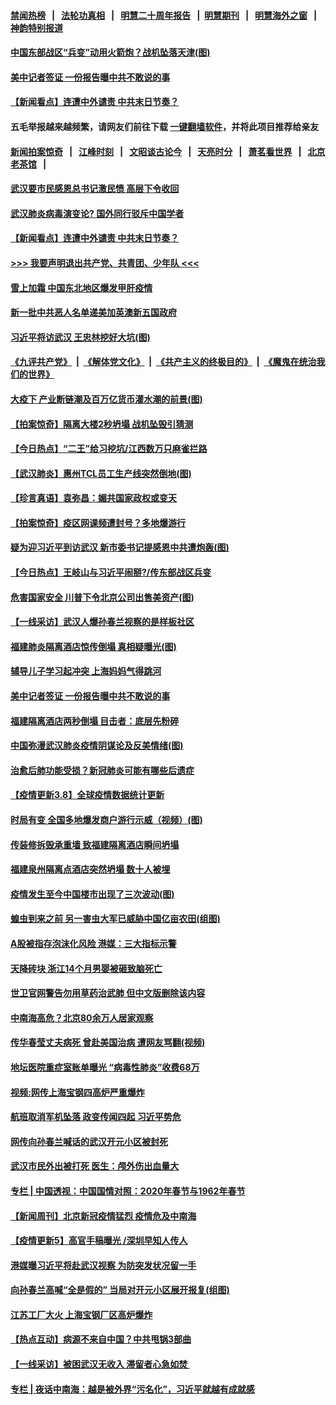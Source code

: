 #### [禁闻热榜](热点新闻.md?=0)  &nbsp;&nbsp;|&nbsp;&nbsp; [法轮功真相](https://github.com/gfw-breaker/truth/blob/master/README.md?=0) &nbsp;&nbsp;|&nbsp;&nbsp; [明慧二十周年报告](https://github.com/gfw-breaker/mh-reports/blob/master/README.md?=0) &nbsp;&nbsp;|&nbsp;&nbsp;[明慧期刊](https://github.com/gfw-breaker/mh-qikan) &nbsp;&nbsp;|&nbsp;&nbsp; [明慧海外之窗](https://github.com/gfw-breaker/mh-news/blob/master/README.md?=0) &nbsp;&nbsp;|&nbsp;&nbsp; [神韵特别报道](https://github.com/gfw-breaker/mh-news/blob/master/shenyun.md?=0)
#### [ 中国东部战区“兵变”动用火箭炮？战机坠落天津(图)](https://github.com/gfw-breaker/banned-news/blob/master/pages/p1/925495.md)
#### [ 美中记者签证 一份报告曝中共不敢说的事](https://github.com/gfw-breaker/banned-news/blob/master/pages/nf4514/n11923242.md)
#### [ 【新闻看点】连遭中外谴责 中共末日节奏？](https://github.com/gfw-breaker/banned-news/blob/master/pages/nf4514/n11923402.md)
#### 五毛举报越来越频繁，请网友们前往下载 [一键翻墙软件](https://github.com/gfw-breaker/ssr-accounts)，并将此项目推荐给亲友
#### [新闻拍案惊奇](https://github.com/gfw-breaker/banned-news/blob/master/pages/link4.md) &nbsp;&nbsp;|&nbsp;&nbsp; [江峰时刻](https://github.com/gfw-breaker/banned-news/blob/master/pages/link4.md) &nbsp;&nbsp;|&nbsp;&nbsp; [文昭谈古论今](https://github.com/gfw-breaker/banned-news/blob/master/pages/link4.md) &nbsp;&nbsp;|&nbsp;&nbsp; [天亮时分](https://github.com/gfw-breaker/banned-news/blob/master/pages/link4.md) &nbsp;&nbsp;|&nbsp;&nbsp; [萧茗看世界](https://github.com/gfw-breaker/banned-news/blob/master/pages/link4.md) &nbsp;&nbsp;|&nbsp;&nbsp; [北京老茶馆](https://github.com/gfw-breaker/banned-news/blob/master/pages/link4.md) &nbsp;&nbsp;|&nbsp;&nbsp; 
#### [ 武汉要市民感恩总书记激民愤 高层下令收回](https://github.com/gfw-breaker/banned-news/blob/master/pages/nsc413/n11923221.md)
#### [ 武汉肺炎病毒演变论? 国外同行驳斥中国学者](https://github.com/gfw-breaker/banned-news/blob/master/pages/nf4514/n11923064.md)
#### [ 【新闻看点】连遭中外谴责 中共末日节奏？](https://github.com/gfw-breaker/banned-news/blob/master/pages/nsc413/n11923402.md)
#### [>>> 我要声明退出共产党、共青团、少年队 <<<](https://github.com/begood0513/goodnews/blob/master/quit/letter.md) 
#### [ 雪上加霜 中国东北地区爆发甲肝疫情](https://github.com/gfw-breaker/banned-news/blob/master/pages/nsc413/n11924549.md)
#### [ 新一批中共恶人名单递美加英澳新五国政府](https://github.com/gfw-breaker/banned-news/blob/master/pages/nf4514/n11922727.md)
#### [ 习近平将访武汉 王忠林挖好大坑(图)](https://github.com/gfw-breaker/banned-news/blob/master/pages/p2/925499.md)
#### [《九评共产党》](https://github.com/begood0513/9ping.md/blob/master/README.md) &nbsp;|&nbsp; [《解体党文化》](../../../../jtdwh.md/blob/master/README.md)  &nbsp;|&nbsp; [《共产主义的终极目的》](../../../../gczydzjmd.md/blob/master/README.md) &nbsp;|&nbsp; [《魔鬼在统治我们的世界》](../../../../mgztzwmdsj.md/blob/master/README.md) 
#### [ 大疫下 产业断链潮及百万亿货币灌水潮的前景(图)](https://github.com/gfw-breaker/banned-news/blob/master/pages/p5/925470.md)
#### [ 【拍案惊奇】隔离大楼2秒坍塌 战机坠毁引猜测](https://github.com/gfw-breaker/banned-news/blob/master/pages/nsc413/n11923925.md)
#### [ 【今日热点】“二王”给习挖坑/江西数万只麻雀拦路](https://github.com/gfw-breaker/banned-news/blob/master/pages/prog204/a102794822.md)
#### [ 【武汉肺炎】惠州TCL员工生产线突然倒地(图)](https://github.com/gfw-breaker/banned-news/blob/master/pages/p1/925458.md)
#### [ 【珍言真语】袁弥昌：媚共国家政权或变天](https://github.com/gfw-breaker/banned-news/blob/master/pages/nsc413/n11923199.md)
#### [ 【拍案惊奇】疫区网课频遭封号？多地爆游行](https://github.com/gfw-breaker/banned-news/blob/master/pages/nsc413/n11921679.md)
#### [ 疑为迎习近平到访武汉 新市委书记提感恩中共遭炮轰(图)](https://github.com/gfw-breaker/banned-news/blob/master/pages/p2/925438.md)
#### [ 【今日热点】王岐山与习近平闹掰?/传东部战区兵变](https://github.com/gfw-breaker/banned-news/blob/master/pages/prog204/a102794134.md)
#### [ 危害国家安全 川普下令北京公司出售美资产(图)](https://github.com/gfw-breaker/banned-news/blob/master/pages/p5/925472.md)
#### [ 【一线采访】武汉人爆孙春兰视察的是样板社区](https://github.com/gfw-breaker/banned-news/blob/master/pages/nsc413/n11923069.md)
#### [ 福建肺炎隔离酒店惊传倒塌 真相疑曝光(图)](https://github.com/gfw-breaker/banned-news/blob/master/pages/p1/925485.md)
#### [ 辅导儿子学习起冲突 上海妈妈气得跳河](https://github.com/gfw-breaker/banned-news/blob/master/pages/nsc413/n11923809.md)
#### [ 美中记者签证 一份报告曝中共不敢说的事](https://github.com/gfw-breaker/banned-news/blob/master/pages/nsc413/n11923242.md)
#### [ 福建隔离酒店两秒倒塌 目击者：底层先粉碎](https://github.com/gfw-breaker/banned-news/blob/master/pages/nsc413/n11923398.md)
#### [ 中国弥漫武汉肺炎疫情阴谋论及反美情绪(图)](https://github.com/gfw-breaker/banned-news/blob/master/pages/p1/925468.md)
#### [ 治愈后肺功能受损？新冠肺炎可能有哪些后遗症](https://github.com/gfw-breaker/banned-news/blob/master/pages/nsc413/n11923336.md)
#### [ 【疫情更新3.8】全球疫情数据统计更新](https://github.com/gfw-breaker/banned-news/blob/master/pages/nf4514/n11923562.md)
#### [ 时局有变 全国多地爆发商户游行示威（视频）(图)](https://github.com/gfw-breaker/banned-news/blob/master/pages/p1/925415.md)
#### [ 传装修拆毁承重墙 致福建隔离酒店瞬间坍塌](https://github.com/gfw-breaker/banned-news/blob/master/pages/nsc413/n11923706.md)
#### [ 福建泉州隔离点酒店突然坍塌 数十人被埋](https://github.com/gfw-breaker/banned-news/blob/master/pages/nf4514/n11922826.md)
#### [ 疫情发生至今中国楼市出现了三次波动(图)](https://github.com/gfw-breaker/banned-news/blob/master/pages/p5/925471.md)
#### [ 蝗虫到来之前 另一害虫大军已威胁中国亿亩农田(组图)](https://github.com/gfw-breaker/banned-news/blob/master/pages/p1/925396.md)
#### [ A股被指存泡沫化风险 港媒：三大指标示警](https://github.com/gfw-breaker/banned-news/blob/master/pages/nsc413/n11923886.md)
#### [ 天降砖块 浙江14个月男婴被砸致脑死亡](https://github.com/gfw-breaker/banned-news/blob/master/pages/nsc413/n11923800.md)
#### [ 世卫官网警告勿用草药治武肺 但中文版删除该内容](https://github.com/gfw-breaker/banned-news/blob/master/pages/prog204/a102794572.md)
#### [ 中南海高危？北京80余万人居家观察](https://github.com/gfw-breaker/banned-news/blob/master/pages/prog1138/a102794177.md)
#### [ 传华春莹丈夫病死 曾赴美国治病 遭网友骂翻(视频)](https://github.com/gfw-breaker/banned-news/blob/master/pages/p1/925466.md)
#### [ 地坛医院重症室账单曝光 “病毒性肺炎”收费68万](https://github.com/gfw-breaker/banned-news/blob/master/pages/prog204/a102794356.md)
#### [ 视频:网传上海宝钢四高炉严重爆炸](https://github.com/gfw-breaker/banned-news/blob/master/pages/p1/925542.md)
#### [ 航班取消军机坠落 政变传闻四起 习近平势危](https://github.com/gfw-breaker/banned-news/blob/master/pages/nsc413/n11925467.md)
#### [ 网传向孙春兰喊话的武汉开元小区被封死](https://github.com/gfw-breaker/banned-news/blob/master/pages/nsc413/n11924963.md)
#### [ 武汉市民外出被打死 医生：颅外伤出血量大](https://github.com/gfw-breaker/banned-news/blob/master/pages/nf4514/n11921303.md)
#### [ 专栏 | 中国透视：中国国情对照：2020年春节与1962年春节](https://github.com/gfw-breaker/banned-news/blob/master/pages/zhongguotoushi/panel-02202020115736.md)
#### [ 【新闻周刊】北京新冠疫情猛烈 疫情危及中南海](https://github.com/gfw-breaker/banned-news/blob/master/pages/prog204/a102794641.md)
#### [ 【疫情更新5】高官手稿曝光 /深圳早知人传人](https://github.com/gfw-breaker/banned-news/blob/master/pages/prog204/a102790269.md)
#### [ 港媒曝习近平将赴武汉视察 为防突发状况留一手](https://github.com/gfw-breaker/banned-news/blob/master/pages/prog1138/a102793165.md)
#### [ 向孙春兰高喊“全是假的” 当局对开元小区展开报复(组图)](https://github.com/gfw-breaker/banned-news/blob/master/pages/p1/925541.md)
#### [ 江苏工厂大火 上海宝钢厂区高炉爆炸](https://github.com/gfw-breaker/banned-news/blob/master/pages/nsc413/n11925205.md)
#### [ 【热点互动】病源不来自中国？中共甩锅3部曲](https://github.com/gfw-breaker/banned-news/blob/master/pages/nsc413/n11923404.md)
#### [ 【一线采访】被困武汉无收入 滞留者心急如焚 ](https://github.com/gfw-breaker/banned-news/blob/master/pages/nf4514/n11922709.md)
#### [ 专栏 | 夜话中南海：越是被外界“污名化”，习近平就越有成就感](https://github.com/gfw-breaker/banned-news/blob/master/pages/yehuazhongnanhai/gx-03062020141845.md)
